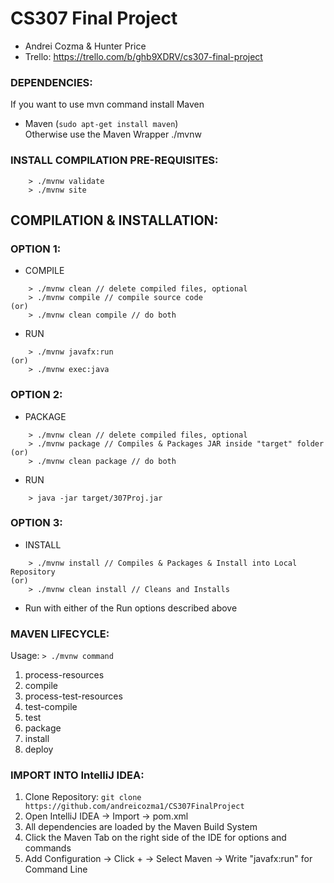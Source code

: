 # CS307 Final Project  
- Andrei Cozma & Hunter Price  
- Trello: https://trello.com/b/ghb9XDRV/cs307-final-project  

### DEPENDENCIES:
If you want to use mvn command install Maven
- Maven (```sudo apt-get install maven```)  
Otherwise use the Maven Wrapper ./mvnw 

### INSTALL COMPILATION PRE-REQUISITES:   
```
	> ./mvnw validate
	> ./mvnw site
```

## COMPILATION & INSTALLATION:  

### OPTION 1:  
- COMPILE  
```
	> ./mvnw clean // delete compiled files, optional  
	> ./mvnw compile // compile source code  
(or)  
	> ./mvnw clean compile // do both  
```
- RUN 
```
	> ./mvnw javafx:run  
(or)  
	> ./mvnw exec:java  
```
### OPTION 2:  
- PACKAGE  
```
	> ./mvnw clean // delete compiled files, optional  
	> ./mvnw package // Compiles & Packages JAR inside "target" folder  
(or)  
	> ./mvnw clean package // do both  
```
- RUN  
```
	> java -jar target/307Proj.jar  
```
### OPTION 3:  
- INSTALL  
```
	> ./mvnw install // Compiles & Packages & Install into Local Repository  
(or)  
	> ./mvnw clean install // Cleans and Installs  
```
- Run with either of the Run options described above  

### MAVEN LIFECYCLE:  
Usage: `> ./mvnw command`  
1. process-resources
2. compile
3. process-test-resources
4. test-compile
5. test
6. package
7. install
8. deploy

### IMPORT INTO IntelliJ IDEA:  
1. Clone Repository: `git clone https://github.com/andreicozma1/CS307FinalProject`  
2. Open IntelliJ IDEA -> Import -> pom.xml  
3. All dependencies are loaded by the Maven Build System  
4. Click the Maven Tab on the right side of the IDE for options and commands  
5. Add Configuration -> Click + -> Select Maven -> Write "javafx:run" for Command Line   

